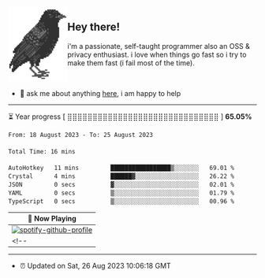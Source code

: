 <img align="left" src="assets/birb.png">

## Hey there!

i'm a passionate, self-taught programmer also an OSS & privacy enthusiast. i love when things go fast so i try to make them fast (i fail most of the time). 

</br>

- 💬 ask me about anything [here](https://github.com/aunsigned/aunsigned/issues), i am happy to help

---

⏳ Year progress [ ⣿⣿⣿⣿⣿⣿⣿⣿⣿⣿⣿⣿⣿⣿⣿⣿⣿⣿⣿⣿⣿⣿⣿⣿⣿⣿⣿⣿⣿⣿ ] **65.05%**

<!--START_SECTION:waka-->

```txt
From: 18 August 2023 - To: 25 August 2023

Total Time: 16 mins

AutoHotkey   11 mins         █████████████████▒░░░░░░░   69.01 %
Crystal      4 mins          ██████▓░░░░░░░░░░░░░░░░░░   26.22 %
JSON         0 secs          ▓░░░░░░░░░░░░░░░░░░░░░░░░   02.01 %
YAML         0 secs          ▒░░░░░░░░░░░░░░░░░░░░░░░░   01.79 %
TypeScript   0 secs          ▒░░░░░░░░░░░░░░░░░░░░░░░░   00.96 %
```

<!--END_SECTION:waka-->

| 🎵 Now Playing                                                                                                                 |
| ------------------------------------------------------------------------------------------------------------------------------ |
| [![spotify-github-profile](https://spotify-github-profile.vercel.app/api/view?uid=px8z5sqldmqsdd0khq0q8ecd7&cover_image=true&theme=natemoo-re&show_offline=false&background_color=121212&bar_color=53b14f&bar_color_cover=false)](https://spotify-github-profile.vercel.app/api/view?uid=px8z5sqldmqsdd0khq0q8ecd7&redirect=true) |
<!-- | <a href="https://status.nmoo.dev/now-playing?open"><img src="https://status.nmoo.dev/now-playing" width="540" height="64"></a> | -->

---

- ⏰ Updated on Sat, 26 Aug 2023 10:06:18 GMT
